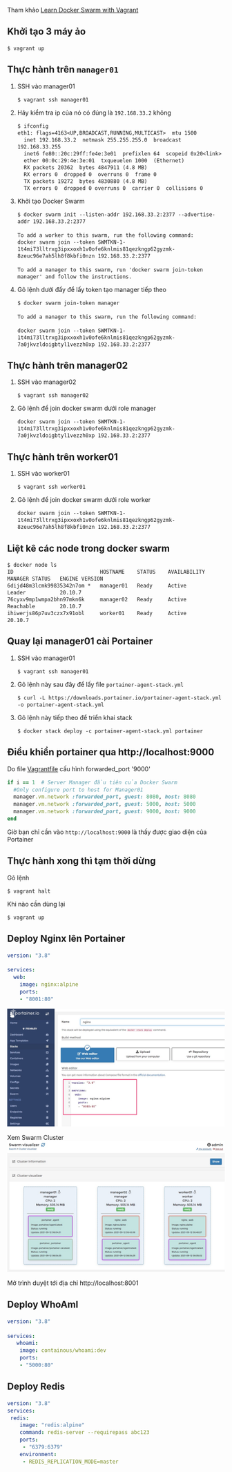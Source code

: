 Tham khảo [Learn Docker Swarm with Vagrant](https://levelup.gitconnected.com/learn-docker-swarm-with-vagrant-47dd52b57bcc)
## Khởi tạo 3 máy ảo
```
$ vagrant up
```

## Thực hành trên `manager01`
1. SSH vào manager01
    ```
    $ vagrant ssh manager01
    ```

2. Hãy kiểm tra ip của nó có đúng là `192.168.33.2` không
    ```
    $ ifconfig
    eth1: flags=4163<UP,BROADCAST,RUNNING,MULTICAST>  mtu 1500
      inet 192.168.33.2  netmask 255.255.255.0  broadcast 192.168.33.255
      inet6 fe80::20c:29ff:fe4e:3e01  prefixlen 64  scopeid 0x20<link>
      ether 00:0c:29:4e:3e:01  txqueuelen 1000  (Ethernet)
      RX packets 20362  bytes 4847911 (4.8 MB)
      RX errors 0  dropped 0  overruns 0  frame 0
      TX packets 19272  bytes 4830880 (4.8 MB)
      TX errors 0  dropped 0 overruns 0  carrier 0  collisions 0
    ```
3. Khởi tạo Docker Swarm
    ```
    $ docker swarm init --listen-addr 192.168.33.2:2377 --advertise-addr 192.168.33.2:2377

    To add a worker to this swarm, run the following command:
    docker swarm join --token SWMTKN-1-1t4mi73lltrxg3ipxxoxh1v0ofe6knlmis81qezkngp62gyzmk-8zeuc96e7ah5lh8f8kbfi0nzn 192.168.33.2:2377

    To add a manager to this swarm, run 'docker swarm join-token manager' and follow the instructions.
    ```

5. Gõ lệnh dưới đấy để lấy token tạo manager tiếp theo
    ```
    $ docker swarm join-token manager

    To add a manager to this swarm, run the following command:

    docker swarm join --token SWMTKN-1-1t4mi73lltrxg3ipxxoxh1v0ofe6knlmis81qezkngp62gyzmk-7a0jkvzldoigbtyl1vezzh0xp 192.168.33.2:2377
    ```

## Thực hành trên manager02

1. SSH vào manager02
   ```
   $ vagrant ssh manager02
   ```
2. Gõ lệnh để join docker swarm dưới role manager
   ```
   docker swarm join --token SWMTKN-1-1t4mi73lltrxg3ipxxoxh1v0ofe6knlmis81qezkngp62gyzmk-7a0jkvzldoigbtyl1vezzh0xp 192.168.33.2:2377
   ```

## Thực hành trên worker01
1. SSH vào worker01
   ```
   $ vagrant ssh worker01
   ```
2. Gõ lệnh để join docker swarm dưới role worker
   ```
   docker swarm join --token SWMTKN-1-1t4mi73lltrxg3ipxxoxh1v0ofe6knlmis81qezkngp62gyzmk-8zeuc96e7ah5lh8f8kbfi0nzn 192.168.33.2:2377
   ```


## Liệt kê các node trong docker swarm
```
$ docker node ls
ID                            HOSTNAME    STATUS    AVAILABILITY   MANAGER STATUS   ENGINE VERSION
6dijd48m3lcmk99835342n7om *   manager01   Ready     Active         Leader           20.10.7
76cyxv9mp1wmpa2bhn97mkn6k     manager02   Ready     Active         Reachable        20.10.7
ihiwerjs86p7uv3czx7x91obl     worker01    Ready     Active                          20.10.7
```

## Quay lại manager01 cài Portainer

1. SSH vào manager01
    ```
    $ vagrant ssh manager01
    ```
2. Gõ lệnh này sau đây để lấy file `portainer-agent-stack.yml`
   ```
   $ curl -L https://downloads.portainer.io/portainer-agent-stack.yml -o portainer-agent-stack.yml
   ```
3. Gõ lệnh này tiếp theo để triển khai stack
   ```
   $ docker stack deploy -c portainer-agent-stack.yml portainer
   ```

## Điều khiển portainer qua http://localhost:9000

Do file [Vagrantfile](Vagrantfile) cấu hình forwarded_port '9000'
```ruby
if i == 1  # Server Manager đầu tiên của Docker Swarm
  #Only configure port to host for Manager01
  manager.vm.network :forwarded_port, guest: 8080, host: 8080
  manager.vm.network :forwarded_port, guest: 5000, host: 5000
  manager.vm.network :forwarded_port, guest: 9000, host: 9000
end
```

Giờ bạn chỉ cần vào `http://localhost:9000` là thấy được giao diện của Portainer

## Thực hành xong thì tạm thời dừng

Gõ lệnh
```
$ vagrant halt
```

Khi nào cần dùng lại
```
$ vagrant up
```

## Deploy Nginx lên Portainer

```yaml
version: "3.8"

services:
  web:
    image: nginx:alpine
    ports:
    - "8001:80"
```

![](img/ngix.jpg)

Xem Swarm Cluster
![](img/swarm_cluster.jpg)

Mở trình duyệt tới địa chỉ http://localhost:8001

## Deploy WhoAmI

```yaml
version: "3.8"

services:
   whoami:
    image: containous/whoami:dev
    ports:
    - "5000:80"
```

## Deploy Redis
```yaml
version: "3.8"
services:
 redis:
    image: "redis:alpine"
    command: redis-server --requirepass abc123
    ports:
     - "6379:6379"
    environment:
     - REDIS_REPLICATION_MODE=master
```
